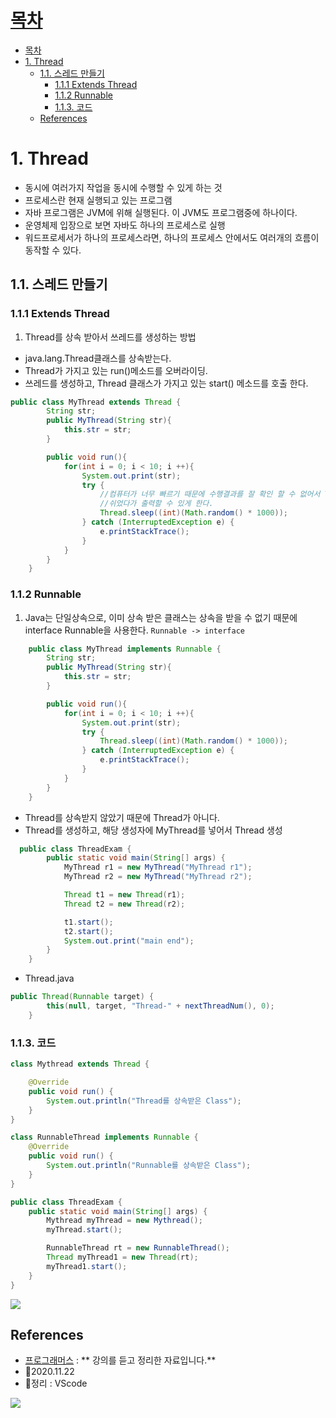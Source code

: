 # [목차](#목차)
- [목차](#목차)
- [1. Thread](#1-thread)
  - [1.1. 스레드 만들기](#11-스레드-만들기)
    - [1.1.1 Extends Thread](#111-extends-thread)
    - [1.1.2 Runnable](#112-runnable)
    - [1.1.3. 코드](#113-코드)
  - [References](#references)

# 1. Thread

- 동시에 여러가지 작업을 동시에 수행할 수 있게 하는 것
- 프로세스란 현재 실행되고 있는 프로그램
- 자바 프로그램은 JVM에 위해 실행된다. 이 JVM도 프로그램중에 하나이다.
- 운영체제 입장으로 보면 자바도 하나의 프로세스로 실행
- 워드프로세서가 하나의 프로세스라면, 하나의 프로세스 안에서도 여러개의 흐름이 동작할 수 있다. 

## 1.1. 스레드 만들기

### 1.1.1 Extends Thread

1. Thread를 상속 받아서 쓰레드를 생성하는 방법
- java.lang.Thread클래스를 상속받는다. 
- Thread가 가지고 있는 run()메소드를 오버라이딩.
- 쓰레드를 생성하고, Thread 클래스가 가지고 있는 start() 메소드를 호출 한다.
```java
public class MyThread extends Thread {
        String str;
        public MyThread(String str){
            this.str = str;
        }

        public void run(){
            for(int i = 0; i < 10; i ++){
                System.out.print(str);
                try {
                    //컴퓨터가 너무 빠르기 때문에 수행결과를 잘 확인 할 수 없어서 Thread.sleep() 메서드를 이용해서 조금씩 
                    //쉬었다가 출력할 수 있게 한다. 
                    Thread.sleep((int)(Math.random() * 1000));
                } catch (InterruptedException e) {
                    e.printStackTrace();
                }
            } 
        } 
    }

```

### 1.1.2 Runnable

1. Java는 단일상속으로, 이미 상속 받은 클래스는 상속을 받을 수 없기 때문에
interface Runnable을 사용한다.
`Runnable -> interface`

```java
    public class MyThread implements Runnable {
        String str;
        public MyThread(String str){
            this.str = str;
        }

        public void run(){
            for(int i = 0; i < 10; i ++){
                System.out.print(str);
                try {
                    Thread.sleep((int)(Math.random() * 1000));
                } catch (InterruptedException e) {
                    e.printStackTrace();
                }
            } 
        } 
    }
```

- Thread를 상속받지 않았기 때문에 Thread가 아니다.
- Thread를 생성하고, 해당 생성자에 MyThread를 넣어서 Thread 생성

```java
  public class ThreadExam {  
        public static void main(String[] args) {
            MyThread r1 = new MyThread("MyThread r1");
            MyThread r2 = new MyThread("MyThread r2");

            Thread t1 = new Thread(r1);
            Thread t2 = new Thread(r2);

            t1.start();
            t2.start();
            System.out.print("main end");  
        }   
    }
```

- Thread.java

```java
public Thread(Runnable target) {
        this(null, target, "Thread-" + nextThreadNum(), 0);
    }
```

### 1.1.3. 코드
```java
class Mythread extends Thread {

    @Override
    public void run() {
        System.out.println("Thread를 상속받은 Class");
    }
}

class RunnableThread implements Runnable {
    @Override
    public void run() {
        System.out.println("Runnable를 상속받은 Class");
    }
}

public class ThreadExam {
    public static void main(String[] args) {
        Mythread myThread = new Mythread();
        myThread.start();

        RunnableThread rt = new RunnableThread();
        Thread myThread1 = new Thread(rt);
        myThread1.start();
    }
}
```

![](https://images.velog.io/images/withcolinsong/post/5f2b3ec5-c2ed-4c34-952f-004f85a7abc0/image.png)

## References
- [프로그래머스](https://programmers.co.kr/) : ** 강의를 듣고 정리한 자료입니다.**
- 🎈2020.11.22
- 🎈정리 : VScode

![](https://images.velog.io/images/withcolinsong/post/8dc5159f-5174-49f0-8cca-748d6cd38345/image.png)